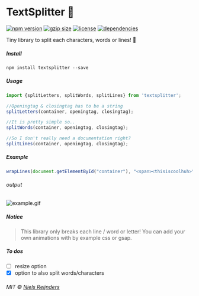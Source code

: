 # TextSplitter 🌚

[![npm version](https://img.shields.io/npm/v/textsplitter.svg?style=for-the-badge&colorB=%23BFB1B2)](https://www.npmjs.com/package/textsplitter)
[![gzip size](https://img.shields.io/bundlephobia/minzip/textsplitter.svg?colorB=%23BFB1B2&label=GZIP%20SIZE&style=for-the-badge)](https://unpkg.com/textsplitter)
[![license](https://img.shields.io/npm/l/textsplitter.svg?style=for-the-badge&colorB=%23BFB1B2)](https://github.com/nielsreijnders/textsplitter/blob/master/LICENSE)
[![dependencies](https://img.shields.io/badge/dependencies-none-ff69b4.svg?style=for-the-badge&colorB=%23BFB1B2)](https://github.com)

Tiny library to split each characters, words or lines! 🔪 

##### Install

```js
npm install textsplitter --save
```

##### Usage

```js
import {splitLetters, splitWords, splitLines} from 'textsplitter';

//Openingtag & closingtag has to be a string
splitLetters(container, openingtag, closingtag);

//It is pretty simple so..
splitWords(container, openingtag, closingtag);

//So I don't really need a documentation right?
splitLines(container, openingtag, closingtag);
```

##### Example

```js
wrapLines(document.getElementById("container"), "<span><thisiscoolhuh>", "</thisiscoolhuh></span>");
```
###### output

![example.gif](https://media.giphy.com/media/jxchZz0EDhQ7QmYEwD/giphy.gif)

##### Notice

> This library only breaks each line / word or letter! You can add your own animations with by example css or gsap.

##### To dos

- [ ] resize option
- [x] option to also split words/characters

###### MIT © <a href="#?????portfolio_coming_soon">Niels Reijnders</a>
